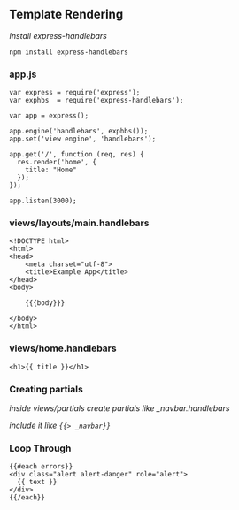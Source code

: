 ## Template Rendering

*Install express-handlebars*

```
npm install express-handlebars
```

### app.js

```
var express = require('express');
var exphbs  = require('express-handlebars');

var app = express();

app.engine('handlebars', exphbs());
app.set('view engine', 'handlebars');

app.get('/', function (req, res) {
  res.render('home', {
    title: "Home"
  });
});

app.listen(3000);
```

### views/layouts/main.handlebars

```
<!DOCTYPE html>
<html>
<head>
    <meta charset="utf-8">
    <title>Example App</title>
</head>
<body>

    {{{body}}}

</body>
</html>
```

### views/home.handlebars

```
<h1>{{ title }}</h1>
```

### Creating partials

*inside views/partials create partials like _navbar.handlebars*

*include it like `{{> _navbar}}`*


### Loop Through

```
{{#each errors}}
<div class="alert alert-danger" role="alert">
  {{ text }}
</div>
{{/each}}
```
